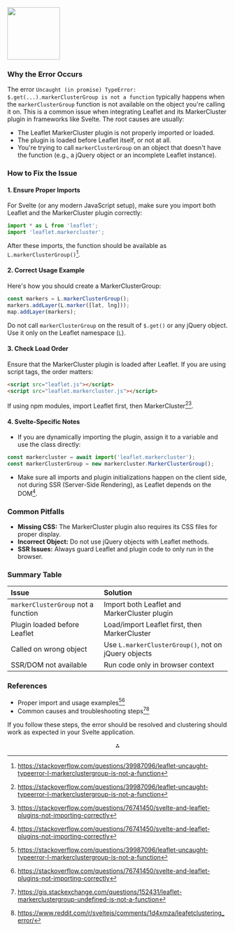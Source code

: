 <img src="https://r2cdn.perplexity.ai/pplx-full-logo-primary-dark%402x.png" class="logo" width="120"/>

### Why the Error Occurs

The error `Uncaught (in promise) TypeError: $.get(...).markerClusterGroup is not a function` typically happens when the `markerClusterGroup` function is not available on the object you're calling it on. This is a common issue when integrating Leaflet and its MarkerCluster plugin in frameworks like Svelte. The root causes are usually:

- The Leaflet MarkerCluster plugin is not properly imported or loaded.
- The plugin is loaded before Leaflet itself, or not at all.
- You're trying to call `markerClusterGroup` on an object that doesn't have the function (e.g., a jQuery object or an incomplete Leaflet instance).


### How to Fix the Issue

#### 1. Ensure Proper Imports

For Svelte (or any modern JavaScript setup), make sure you import both Leaflet and the MarkerCluster plugin correctly:

```js
import * as L from 'leaflet';
import 'leaflet.markercluster';
```

After these imports, the function should be available as `L.markerClusterGroup()`[^1].

#### 2. Correct Usage Example

Here's how you should create a MarkerClusterGroup:

```js
const markers = L.markerClusterGroup();
markers.addLayer(L.marker([lat, lng]));
map.addLayer(markers);
```

Do not call `markerClusterGroup` on the result of `$.get()` or any jQuery object. Use it only on the Leaflet namespace (`L`).

#### 3. Check Load Order

Ensure that the MarkerCluster plugin is loaded after Leaflet. If you are using script tags, the order matters:

```html
<script src="leaflet.js"></script>
<script src="leaflet.markercluster.js"></script>
```

If using npm modules, import Leaflet first, then MarkerCluster[^1][^2].

#### 4. Svelte-Specific Notes

- If you are dynamically importing the plugin, assign it to a variable and use the class directly:

```js
const markercluster = await import('leaflet.markercluster');
const markerClusterGroup = new markercluster.MarkerClusterGroup();
```

- Make sure all imports and plugin initializations happen on the client side, not during SSR (Server-Side Rendering), as Leaflet depends on the DOM[^2].


### Common Pitfalls

- **Missing CSS:** The MarkerCluster plugin also requires its CSS files for proper display.
- **Incorrect Object:** Do not use jQuery objects with Leaflet methods.
- **SSR Issues:** Always guard Leaflet and plugin code to only run in the browser.


### Summary Table

| Issue | Solution |
| :-- | :-- |
| `markerClusterGroup` not a function | Import both Leaflet and MarkerCluster plugin |
| Plugin loaded before Leaflet | Load/import Leaflet first, then MarkerCluster |
| Called on wrong object | Use `L.markerClusterGroup()`, not on jQuery objects |
| SSR/DOM not available | Run code only in browser context |

### References

- Proper import and usage examples[^1][^2]
- Common causes and troubleshooting steps[^3][^4]

If you follow these steps, the error should be resolved and clustering should work as expected in your Svelte application.

<div style="text-align: center">⁂</div>

[^1]: https://stackoverflow.com/questions/39987096/leaflet-uncaught-typeerror-l-markerclustergroup-is-not-a-function

[^2]: https://stackoverflow.com/questions/76741450/svelte-and-leaflet-plugins-not-importing-correctly

[^3]: https://gis.stackexchange.com/questions/152431/leaflet-markerclustergroup-undefined-is-not-a-function

[^4]: https://www.reddit.com/r/sveltejs/comments/1d4xmza/leafetclustering_error/

[^5]: https://leafletjs.com/2012/08/20/guest-post-markerclusterer-0-1-released.html

[^6]: https://talk.observablehq.com/t/waiting-for-a-library-require-to-finish-executing/54

[^7]: https://github.com/Leaflet/Leaflet.markercluster

[^8]: https://github.com/Leaflet/Leaflet.markercluster/issues/1051

[^9]: https://docs.yellowmap.com/en/smartmaps-javascript-en/references/markerclustergroup/

[^10]: https://dev.to/arnaudfl/svelte-leaflet-clusters-1fgb

[^11]: https://www.cbaines.net/projects/osm/leaflet-soton/resources/leaflet-markercluster/README/

[^12]: https://www.reddit.com/r/sveltejs/comments/1d4xmza/leafetclustering_error/?tl=es-es

[^13]: https://github.com/bluehalo/ngx-leaflet-markercluster/issues/90

[^14]: https://stackoverflow.com/questions/49333263/how-to-use-leaflet-markerclustergroup

[^15]: https://stackoverflow.com/questions/tagged/leaflet.markercluster

[^16]: https://github.com/Asymmetrik/ngx-leaflet-markercluster/issues/29

[^17]: https://code.usgs.gov/makb/MapKB/-/tree/development/leaflet-cluster

[^18]: https://svelte.dev/playground/761fc7956ca3499888545613f54a9146

[^19]: https://wordpress.org/support/topic/js-error-l-markerclustergroup-is-not-a-function-since-new-update/

[^20]: https://www.cg.tuwien.ac.at/courses/Vis2/HallOfFame/2022S/KristmannAndPernsteiner/doc/markercluster_leaflet.markercluster-src.js.html

